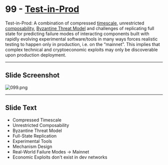 # 99 - [Test-in-Prod](Test-in-Prod.md)

Test-in-Prod: A combination of compressed [timescale](Timescale.md), unrestricted [composability](Composability.md), [Byzantine Threat Model](Byzantine%20Threat%20Model.md) and challenges of replicating full state for predicting failure modes of interacting components built with rapidly evolving experimental software/tools in many ways forces realistic testing to happen only in production, i.e. on the “mainnet”. This implies that complex technical and cryptoeconomic exploits may only be discoverable upon production deployment.

___
## Slide Screenshot
![099.png](../../images/1.%20Ethereum%20101/099.png)
___
## Slide Text
- Compressed Timescale
- Unrestricted Composability
- Byzantine Threat Model
- Full-State Replication
- Experimental Tools
- Mechanism Design
- Real-World Failure Modes -> Mainnet
- Economic Exploits don't exist in dev networks
 

